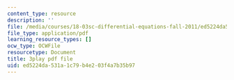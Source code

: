 ```yaml
---
content_type: resource
description: ''
file: /media/courses/18-03sc-differential-equations-fall-2011/ed5224da531a1c79b4e203f4a7b35b97_LjqUV6vqwkg.pdf
file_type: application/pdf
learning_resource_types: []
ocw_type: OCWFile
resourcetype: Document
title: 3play pdf file
uid: ed5224da-531a-1c79-b4e2-03f4a7b35b97
---
```

